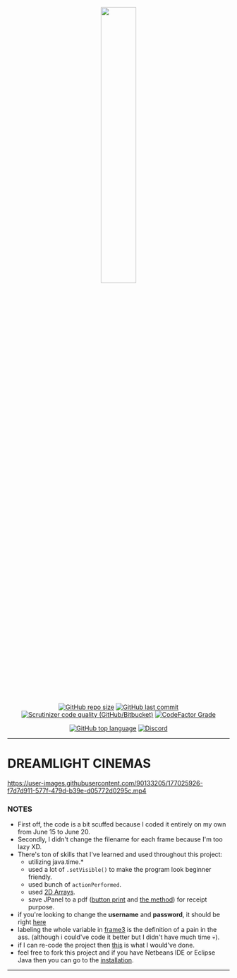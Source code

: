 <p align="center" width="100%">
    <a href="https://www.youtube.com/watch?v=iik25wqIuFo">
    <img width="40%" src="https://user-images.githubusercontent.com/90133205/177029000-50b2cffa-efae-44bb-bab2-bd86291b1ea9.png">
</p>

<p align="center">
 <a href="https://www.youtube.com/watch?v=iik25wqIuFo"><img alt="GitHub repo size"  src="https://img.shields.io/github/repo-size/techies03/DREAMLIGHT-CINEMAS?logo=github&style=for-the-badge"></a>
   <a href="https://github.com/techies03/DREAMLIGHT-CINEMAS/commits/master"><img alt="GitHub last commit" src="https://img.shields.io/github/last-commit/techies03/DREAMLIGHT-CINEMAS?logo=github&style=for-the-badge"></a>
   <a href="https://www.youtube.com/watch?v=iik25wqIuFo"><img alt="Scrutinizer code quality (GitHub/Bitbucket)" src="https://img.shields.io/scrutinizer/quality/g/techies03/DREAMLIGHT-CINEMAS?logo=Scrutinizer%20CI&style=for-the-badge"><a/>
   <a href="https://www.codefactor.io/repository/github/techies03/dreamlight-cinemas"><img alt="CodeFactor Grade" src="https://img.shields.io/codefactor/grade/github/techies03/DREAMLIGHT-CINEMAS?logo=codefactor&style=for-the-badge">
</p>
 
<p align="center">
   <img alt="GitHub top language" src="https://img.shields.io/github/languages/top/techies03/DREAMLIGHT-CINEMAS?color=%23FF7800&logo=java&style=for-the-badge"></a>
   <a href="https://discordapp.com/users/553463605769535490"><img alt="Discord" src="https://img.shields.io/discord/900368184924852245?color=%235865F2&label=support&logo=discord&logoColor=white&style=for-the-badge"></a>
</p>

----------------------------------
# DREAMLIGHT CINEMAS
https://user-images.githubusercontent.com/90133205/177025926-f7d7d911-577f-479d-b39e-d05772d0295c.mp4

### NOTES
- First off, the code is a bit scuffed because I coded it entirely on my own from June 15 to June 20.
- Secondly, I didn't change the filename for each frame because I'm too lazy XD.
- There's ton of skills that I've learned and used throughout this project:
    - utilizing java.time.*
    - used a lot of ``.setVisible()`` to make the program look beginner friendly.
    - used bunch of ``actionPerformed``.
    - used [2D Arrays](https://github.com/techies03/DREAMLIGHT-CINEMAS/blob/fd5aeed1b2f4568222242042cf85e18ad5fbc9f2/src/Frame3.java#L66).
    - save JPanel to a pdf ([button print](https://github.com/techies03/DREAMLIGHT-CINEMAS/blob/445f40239d36610c900c928eca812fdbc81f8c04/src/Frame5.java#L238) and [the method](https://github.com/techies03/DREAMLIGHT-CINEMAS/blob/445f40239d36610c900c928eca812fdbc81f8c04/src/Frame5.java#L255))  for receipt purpose.
- if you're looking to change the **username** and **password**, it should be right [here](https://github.com/techies03/DREAMLIGHT-CINEMAS/blob/550ab8120f4fbaf6dd5948b9fa54c48749ffdfe6/src/Frame.java#L104)
- labeling the whole variable in [frame3](https://github.com/techies03/DREAMLIGHT-CINEMAS/blob/master/src/Frame3.java) is the definition of a pain in the ass. (although i could've code it better but I didn't have much time :skull:).
- if I can re-code the project then [this](https://github.com/techies03/DREAMLIGHT-CINEMAS/wiki/Improve-Code-Quality) is what I would've done.
- feel free to fork this project and if you have Netbeans IDE or Eclipse Java then you can go to the [installation](https://github.com/techies03/DREAMLIGHT-CINEMAS/wiki/Installation).
----------------------------------

